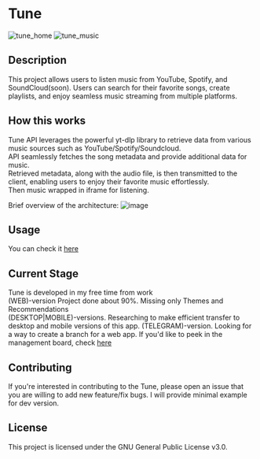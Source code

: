 # Tune

![tune_home](https://github.com/user-attachments/assets/e07b6335-5cfb-4214-8631-fed35046bf85)
![tune_music](https://github.com/user-attachments/assets/fdc656ec-0f52-44f4-a622-ecacbce8907e)

## Description
This project allows users to listen music from YouTube, Spotify, and SoundCloud(soon). Users can search for their favorite songs, create playlists, and enjoy seamless music streaming from multiple platforms.

## How this works
Tune API leverages the powerful yt-dlp library to retrieve data from various music sources such as YouTube/Spotify/Soundcloud. <br />
API seamlessly fetches the song metadata and provide additional data for music. <br />
Retrieved metadata, along with the audio file, is then transmitted to the client, enabling users to enjoy their favorite music effortlessly. <br />
Then music wrapped in iframe for listening.

Brief overview of the architecture:
![image](https://github.com/user-attachments/assets/c87d9520-7a06-40a0-a222-6c030a5d2fae)

## Usage
You can check it [here](https://tuneaudio.fun)

## Current Stage
Tune is developed in my free time from work<br />
(WEB)-version Project done about 90%. Missing only Themes and Recommendations<br />
(DESKTOP|MOBILE)-versions. Researching to make efficient transfer to desktop and mobile versions of this app.
(TELEGRAM)-version. Looking for a way to create a branch for a web app.
If you'd like to peek in the management board, check [here](https://github.com/users/AlexanderKudr/projects/9/views/1)

## Contributing
If you're interested in contributing to the Tune, please open an issue that you are willing to add new feature/fix bugs. I will provide minimal example for dev version.

## License
This project is licensed under the GNU General Public License v3.0.
